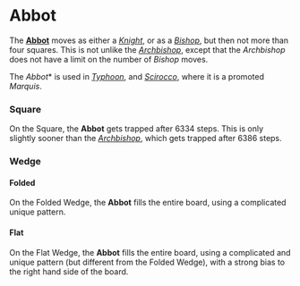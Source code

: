 # Abbot

The [**Abbot**](#chess-v:rules/typhoon-revised#Abbot)
moves as either a [*Knight*](knight.html), or as a 
[*Bishop*](bishop.html), but then not more than four squares.
This is not unlike the [*Archbishop*](archbishop.html), except
that the *Archbishop* does not have a limit on the number of
*Bishop* moves.

The *Abbot** is used in [*Typhoon*](#chess-v:rules/typhoon-revised),
and [*Scirocco*](#chess-v:rules/scirocco), where it is a 
promoted *Marquis*.


### Square

On the Square, the **Abbot** gets trapped after 6334 steps. This is 
only slightly sooner than the  [*Archbishop*](archbishop.html), which
gets trapped after 6386 steps.


### Wedge

#### Folded

On the Folded Wedge, the **Abbot** fills the entire board, using
a complicated unique pattern.

#### Flat

On the Flat Wedge, the **Abbot** fills the entire board, using
a complicated and unique pattern (but different from the Folded Wedge), with a
strong bias to the right hand side of the board.
